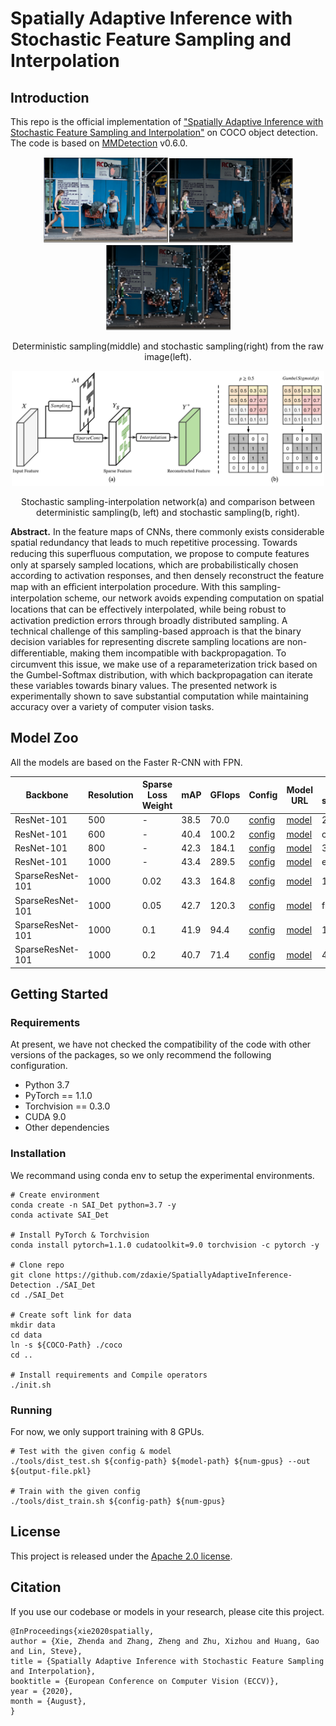 # Spatially Adaptive Inference with Stochastic Feature Sampling and Interpolation

## Introduction

This repo is the official implementation of ["Spatially Adaptive Inference with Stochastic Feature Sampling and Interpolation"](https://arxiv.org/abs/2003.08866) on COCO object detection. The code is based on [MMDetection](https://github.com/open-mmlab/mmdetection) v0.6.0.

<div align="center">
    <img src="demo/github_raw_image.png" width="200px" /><img src="demo/github_deterministic_sampling.png" width="200px" /><img src="demo/github_stochastic_sampling.png" width="200px" />
    <p>Deterministic sampling(middle) and stochastic sampling(right) from the raw image(left).</p>
</div>

<div align="center">
    <img src="demo/github_pipeline_gumbel.png" width="500px" />
    <p>Stochastic sampling-interpolation network(a) and comparison between deterministic sampling(b, left) and stochastic sampling(b, right).</p>
</div>

**Abstract.** In the feature maps of CNNs, there commonly exists considerable spatial redundancy that leads to much repetitive processing. Towards reducing this superﬂuous computation, we propose to compute features only at sparsely sampled locations, which are probabilistically chosen according to activation responses, and then densely reconstruct the feature map with an eﬃcient interpolation procedure. With this sampling-interpolation scheme, our network avoids expending computation on spatial locations that can be eﬀectively interpolated, while being robust to activation prediction errors through broadly distributed sampling. A technical challenge of this sampling-based approach is that the binary decision variables for representing discrete sampling locations are non-diﬀerentiable, making them incompatible with backpropagation. To circumvent this issue, we make use of a reparameterization trick based on the Gumbel-Softmax distribution, with which backpropagation can iterate these variables towards binary values. The presented network is experimentally shown to save substantial computation while maintaining accuracy over a variety of computer vision tasks.

## Model Zoo

All the models are based on the Faster R-CNN with FPN.

|Backbone|Resolution|Sparse Loss Weight|mAP|GFlops|Config|Model URL|Model sha256sum|
|-----|-----|-----|-----|-----|-----|-----|-----|
|ResNet-101| 500|-|38.5| 70.0|[config](./configs/resnet_101_faster_rcnn_res500.py) |[model](https://drive.google.com/file/d/1QP1s5EJ3ld5H0tCqW_XatSOHdf7vpO7E/view?usp=sharing)|206b4c0e|
|ResNet-101| 600|-|40.4|100.2|[config](./configs/resnet_101_faster_rcnn_res600.py) |[model](https://drive.google.com/file/d/1gPITSogNwTwbPdA6Cbez4rmjrq2ENSSi/view?usp=sharing)|c4e102de|
|ResNet-101| 800|-|42.3|184.1|[config](./configs/resnet_101_faster_rcnn_res800.py) |[model](https://drive.google.com/file/d/1U_-7b9a2VMM81IJu4-gEyGtsL7lupfAa/view?usp=sharing)|3fc2af7a|
|ResNet-101|1000|-|43.4|289.5|[config](./configs/resnet_101_faster_rcnn_res1000.py)|[model](https://drive.google.com/file/d/1XOyzBgNndl8TKaMs0_5QSu-obHscWsWp/view?usp=sharing)|e043c999|
|SparseResNet-101|1000|0.02|43.3|164.8|[config](./configs/sparse_resnet_101_faster_rcnn_sparse_loss_weight_0_02.py)|[model](https://drive.google.com/file/d/1z942uPLEsfa0Cra7C63qbeWXU7FMURyS/view?usp=sharing)|16a152e0|
|SparseResNet-101|1000|0.05|42.7|120.3|[config](./configs/sparse_resnet_101_faster_rcnn_sparse_loss_weight_0_05.py)|[model](https://drive.google.com/file/d/16X-IaqlJwHhZnbVMOdDeXkNfICNCL3Dw/view?usp=sharing)|f0a467c8|
|SparseResNet-101|1000| 0.1|41.9| 94.4|[config](./configs/sparse_resnet_101_faster_rcnn_sparse_loss_weight_0_1.py) |[model](https://drive.google.com/file/d/1KrCMXTvSJR7QslsfXRnZCQJUvtCyS8SW/view?usp=sharing)|1c9bf665|
|SparseResNet-101|1000| 0.2|40.7| 71.4|[config](./configs/sparse_resnet_101_faster_rcnn_sparse_loss_weight_0_2.py) |[model](https://drive.google.com/file/d/1El9uroSGNjRAixNpOAAjczTyKGa9HISu/view?usp=sharing)|46044e4a|

## Getting Started

### Requirements

At present, we have not checked the compatibility of the code with other versions of the packages, so we only recommend the following configuration.

- Python 3.7
- PyTorch == 1.1.0
- Torchvision == 0.3.0
- CUDA 9.0
- Other dependencies

### Installation

We recommand using conda env to setup the experimental environments.

```shell script
# Create environment
conda create -n SAI_Det python=3.7 -y
conda activate SAI_Det

# Install PyTorch & Torchvision
conda install pytorch=1.1.0 cudatoolkit=9.0 torchvision -c pytorch -y

# Clone repo
git clone https://github.com/zdaxie/SpatiallyAdaptiveInference-Detection ./SAI_Det
cd ./SAI_Det

# Create soft link for data
mkdir data
cd data
ln -s ${COCO-Path} ./coco
cd ..

# Install requirements and Compile operators
./init.sh
```

### Running

For now, we only support training with 8 GPUs.

```shell script
# Test with the given config & model
./tools/dist_test.sh ${config-path} ${model-path} ${num-gpus} --out ${output-file.pkl}

# Train with the given config
./tools/dist_train.sh ${config-path} ${num-gpus}
```

## License

This project is released under the [Apache 2.0 license](LICENSE).

## Citation

If you use our codebase or models in your research, please cite this project.

```
@InProceedings{xie2020spatially,
author = {Xie, Zhenda and Zhang, Zheng and Zhu, Xizhou and Huang, Gao and Lin, Steve},
title = {Spatially Adaptive Inference with Stochastic Feature Sampling and Interpolation},
booktitle = {European Conference on Computer Vision (ECCV)},
year = {2020},
month = {August},
}
```
